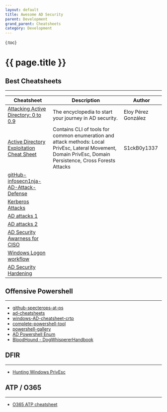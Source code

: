```yaml
---
layout: default
title: Awesome AD Security
parent: Development
grand_parent: Cheatsheets  
category: Development
---
```


{:toc}

# {{ page.title }}

## Best Cheatsheets
------------------------

| **Cheatsheet**  | **Description** |    **Author**    |
|-----------------|-----------------|------------------|
| [Attacking Active Directory: 0 to 0.9](https://zer1t0.gitlab.io/posts/attacking_ad/) | The encyclopedia to start your journey in AD security. | Eloy Pérez González | 
| [Active Directory Exploitation Cheat Sheet](https://github.com/S1ckB0y1337/Active-Directory-Exploitation-Cheat-Sheet) | Contains CLI of tools for common enumeration and attack methods: Local PrivEsc, Lateral Movement, Domain PrivEsc, Domain Persistence, Cross Forests Attacks | S1ckB0y1337 |
| [gitHub-infosecn1nja-AD-Attack-Defense](https://github.com/infosecn1nja/AD-Attack-Defense) | | |
 [Kerberos Attacks](https://github.com/jomivz/cybrary/blob/master/purpleteam/red/windows/LDAP%20Service%20and%20Kereberos%20Protocol%20Attacks.pdf) | | |
| [AD attacks 1](https://github.com/jomivz/cybrary/blob/master/purpleteam/red/windows/TTPs%20to%20Attack%20Active%20Directory.pdf)| | |
| [AD attacks 2](https://github.com/jomivz/cybrary/blob/master/purpleteam/red/windows/Modern%20Active%20Directory%20Attacks.pdf)| | |
| [AD Security Awarness for CISO](https://github.com/jomivz/cybrary/blob/master/purpleteam/red/windows/Active%20Directory%20Security%20-%20An%20Executive%20Summary%20for%20CISOs.pdf)| | |
| [Windows Logon workflow](https://github.com/jomivz/cybrary/blob/master/purpleteam/red/windows/windows_account_logon_flow_v0.1.pdf)| | |
| [AD Security Hardening](https://github.com/jomivz/cybrary/blob/master/purpleteam/red/windows/Active%20Directory%20Security%20Assessment%20%5BADSA%5D.pdf)| | |

## Offensive Powershell
------------------------

- [github-specterops-at-ps](https://github.com/specterops/at-ps)
- [ad-cheatsheets](https://ethicalhackersacademy.com/blogs/ethical-hackers-academy/active-directory)
- [windows-AD-cheatsheet-crtp](https://casvancooten.com/posts/2020/11/windows-active-directory-exploitation-cheat-sheet-and-command-reference/)
- [complete-powershell-tool](https://www.varonis.com/blog/powershell-tool-roundup/)
- [powershell-gallery](https://www.powershellgallery.com/packages/EventList/2.0.0)
- [AD Powershell Enum](https://github.com/jomivz/cybrary/blob/master/purpleteam/red/windows/Active%20Directory%20Enumeration%20With%20PowerShell.pdf)
- [BloodHound - DogWhispererHandbook](https://github.com/jomivz/cybrary/blob/master/purpleteam/red/windows/ERNW_DogWhispererHandbook.pdf)

## DFIR 
------------------------

- [Hunting Windows PrivEsc](https://github.com/jomivz/cybrary/blob/master/purpleteam/red/windows/Hunting%20for%20Privilege%20Escalation%20in%20Windows%20Environment..pdf)

## ATP / O365
------------------------

- [O365 ATP cheatsheet](https://github.com/jomivz/cybrary/blob/master/purpleteam/red/windows/O365%20ATP%20Datasheet.pdf)
